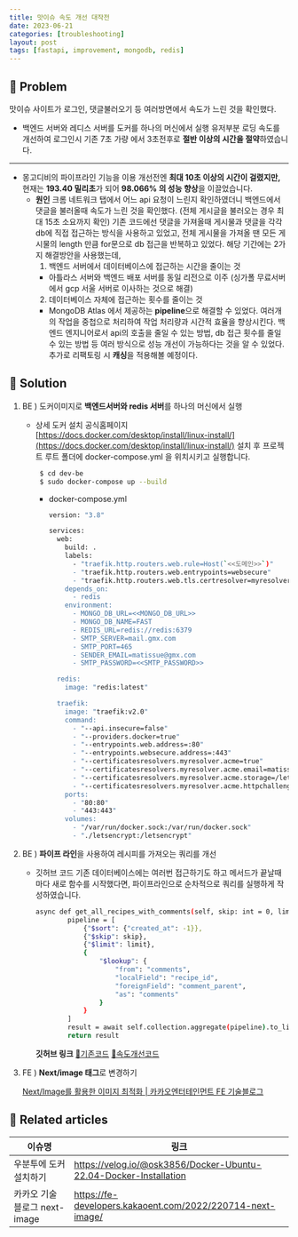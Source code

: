 ```yaml
---
title: 맛이슈 속도 개선 대작전
date: 2023-06-21
categories: [troubleshooting]
layout: post
tags: [fastapi, improvement, mongodb, redis]
---
```


## 🤔 Problem

맛이슈 사이트가 로그인, 댓글불러오기 등 여러방면에서 속도가 느린 것을 확인했다.

- 백엔드 서버와 레디스 서버를 도커를 하나의 머신에서 실행
  유저부분 로딩 속도를 개선하여 로그인시 기존 7초 가량 에서 3초전후로 **절반 이상의 시간을 절약**하였습니다.

---

- 몽고디비의 파이프라인 기능을 이용
  개선전엔 **최대 10초 이상의 시간이 걸렸지만,** 현재는 **193.40 밀리초**가 되어 **98.066% 의 성능 향상**을 이끌었습니다.
  - **원인**
    크롬 네트워크 탭에서 어느 api 요청이 느린지 확인하였더니 백엔드에서 댓글을 불러올때 속도가 느린 것을 확인했다. (전체 게시글을 불러오는 경우 최대 15초 소요까지 확인)
    기존 코드에선 댓글을 가져올때 게시물과 댓글을 각각 db에 직접 접근하는 방식을 사용하고 있었고, 전체 게시물을 가져올 땐 모든 게시물의 length 만큼 for문으로 db 접근을 반복하고 있었다.
    해당 기간에는 2가지 해결방안을 사용했는데,
    1. 백엔드 서버에서 데이터베이스에 접근하는 시간을 줄이는 것
    - 아틀라스 서버와 백엔드 배포 서버를 동일 리전으로 이주 (싱가폴 무료서버에서 gcp 서울 서버로 이사하는 것으로 해결)
    2. 데이터베이스 자체에 접근하는 횟수를 줄이는 것
    - MongoDB Atlas 에서 제공하는 **pipeline**으로 해결할 수 있었다.
      여러개의 작업을 중첩으로 처리하여 작업 처리량과 시간적 효율을 향상시킨다.
      백엔드 엔지니어로서 api의 호출을 줄일 수 있는 방법, db 접근 횟수를 줄일 수 있는 방법 등 여러 방식으로 성능 개선이 가능하다는 것을 알 수 있었다.
      추가로 리팩토링 시 **캐싱**을 적용해볼 예정이다.

## 🌱 Solution

1. BE ) 도커이미지로 **백엔드서버와 redis 서버**를 하나의 머신에서 실행

   - 상세
     도커 설치 공식홈페이지
     [https://docs.docker.com/desktop/install/linux-install/](https://docs.docker.com/desktop/install/linux-install/)
     설치 후 프로젝트 루트 폴더에 docker-compose.yml 을 위치시키고 실행합니다.

     ```bash
      $ cd dev-be
      $ sudo docker-compose up --build
     ```

     - docker-compose.yml

       ```bash
       version: "3.8"

       services:
         web:
           build: .
           labels:
             - "traefik.http.routers.web.rule=Host(`<<도메인>>`)"
             - "traefik.http.routers.web.entrypoints=websecure"
             - "traefik.http.routers.web.tls.certresolver=myresolver"
           depends_on:
             - redis
           environment:
             - MONGO_DB_URL=<<MONGO_DB_URL>>
             - MONGO_DB_NAME=FAST
             - REDIS_URL=redis://redis:6379
             - SMTP_SERVER=mail.gmx.com
             - SMTP_PORT=465
             - SENDER_EMAIL=matissue@gmx.com
             - SMTP_PASSWORD=<<SMTP_PASSWORD>>

         redis:
           image: "redis:latest"

         traefik:
           image: "traefik:v2.0"
           command:
             - "--api.insecure=false"
             - "--providers.docker=true"
             - "--entrypoints.web.address=:80"
             - "--entrypoints.websecure.address=:443"
             - "--certificatesresolvers.myresolver.acme=true"
             - "--certificatesresolvers.myresolver.acme.email=matissue@gmx.com"
             - "--certificatesresolvers.myresolver.acme.storage=/letsencrypt/acme.json"
             - "--certificatesresolvers.myresolver.acme.httpchallenge.entrypoint=web"
           ports:
             - "80:80"
             - "443:443"
           volumes:
             - "/var/run/docker.sock:/var/run/docker.sock"
             - "./letsencrypt:/letsencrypt"

       ```

2. BE ) **파이프 라인**을 사용하여 레시피를 가져오는 쿼리를 개선
   - 깃허브 코드
     기존 데이터베이스에는 여러번 접근하기도 하고 메서드가 끝날때마다 새로 함수를 시작했다면, 파이프라인으로 순차적으로 쿼리를 실행하게 작성하였습니다.
     ```bash
     async def get_all_recipes_with_comments(self, skip: int = 0, limit: int = 160):
             pipeline = [
                 {"$sort": {"created_at": -1}},
                 {"$skip": skip},
                 {"$limit": limit},
                 {
                     "$lookup": {
                         "from": "comments",
                         "localField": "recipe_id",
                         "foreignField": "comment_parent",
                         "as": "comments"
                     }
                 }
             ]
             result = await self.collection.aggregate(pipeline).to_list(length=None)
             return result
     ```
     **깃허브 링크**
     [🔗기존코드](https://github.com/YubinShin/matissue-BE/blob/8766a33fedae29baa51fd6de711bf41033d1fe74/dao/recipe_dao.py)
     [🔗속도개선코드](https://github.com/YubinShin/matissue-BE/blob/2b0e8c1a4e1dfa4032e8ea56b33f324bd5d33116/dao/recipe_dao.py)
3. FE ) **Next/image 태그**로 변경하기

   [Next/Image를 활용한 이미지 최적화 | 카카오엔터테인먼트 FE 기술블로그](https://fe-developers.kakaoent.com/2022/220714-next-image/)

## 📎 Related articles

| 이슈명                        | 링크                                                              |
| ----------------------------- | ----------------------------------------------------------------- |
| 우분투에 도커 설치하기        | https://velog.io/@osk3856/Docker-Ubuntu-22.04-Docker-Installation |
| 카카오 기술 블로그 next-image | https://fe-developers.kakaoent.com/2022/220714-next-image/        |
